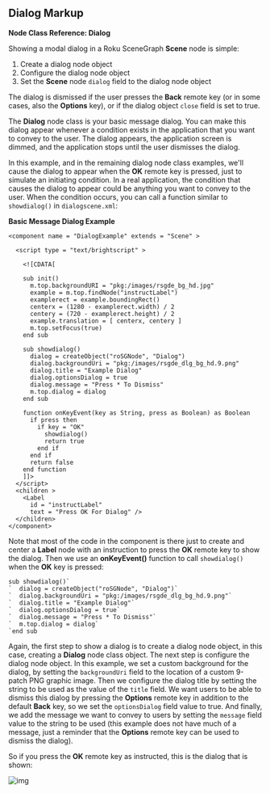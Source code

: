 ## Dialog Markup

**Node Class Reference: Dialog**

Showing a modal dialog in a Roku SceneGraph **Scene** node is simple:

1. Create a dialog node object
2. Configure the dialog node object
3. Set the **Scene** node `dialog` field to the dialog node object

The dialog is dismissed if the user presses the **Back** remote key (or in some cases, also the **Options** key), or if the dialog object `close` field is set to true.

The **Dialog** node class is your basic message dialog. You can make this dialog appear whenever a condition exists in the application that you want to convey to the user. The dialog appears, the application screen is dimmed, and the application stops until the user dismisses the dialog.

In this example, and in the remaining dialog node class examples, we'll cause the dialog to appear when the **OK** remote key is pressed, just to simulate an initiating condition. In a real application, the condition that causes the dialog to appear could be anything you want to convey to the user. When the condition occurs, you can call a function similar to `showdialog()` in `dialogscene.xml`:

**Basic Message Dialog Example**

```
<component name = "DialogExample" extends = "Scene" >
 
  <script type = "text/brightscript" >
 
    <![CDATA[
 
    sub init()
      m.top.backgroundURI = "pkg:/images/rsgde_bg_hd.jpg"
      example = m.top.findNode("instructLabel")
      examplerect = example.boundingRect()
      centerx = (1280 - examplerect.width) / 2
      centery = (720 - examplerect.height) / 2
      example.translation = [ centerx, centery ]
      m.top.setFocus(true)
    end sub
 
    sub showdialog()
      dialog = createObject("roSGNode", "Dialog")
      dialog.backgroundUri = "pkg:/images/rsgde_dlg_bg_hd.9.png"
      dialog.title = "Example Dialog"
      dialog.optionsDialog = true
      dialog.message = "Press * To Dismiss"
      m.top.dialog = dialog
    end sub
 
    function onKeyEvent(key as String, press as Boolean) as Boolean
      if press then
        if key = "OK"
          showdialog()
          return true
        end if
      end if
      return false
    end function
    ]]>
  </script>
  <children >
    <Label
      id = "instructLabel"
      text = "Press OK For Dialog" />
  </children>
</component>
```

Note that most of the code in the component is there just to create and center a **Label** node with an instruction to press the **OK** remote key to show the dialog. Then we use an **onKeyEvent()** function to call `showdialog()` when the **OK** key is pressed:

```
sub showdialog()`
`  dialog = createObject("roSGNode", "Dialog")`
`  dialog.backgroundUri = "pkg:/images/rsgde_dlg_bg_hd.9.png"`
`  dialog.title = "Example Dialog"`
`  dialog.optionsDialog = true`
`  dialog.message = "Press * To Dismiss"`
`  m.top.dialog = dialog`
`end sub
```

Again, the first step to show a dialog is to create a dialog node object, in this case, creating a **Dialog** node class object. The next step is configure the dialog node object. In this example, we set a custom background for the dialog, by setting the `backgroundUri` field to the location of a custom 9-patch PNG graphic image. Then we configure the dialog title by setting the string to be used as the value of the `title` field. We want users to be able to dismiss this dialog by pressing the **Options** remote key in addition to the default **Back** key, so we set the `optionsDialog` field value to true. And finally, we add the message we want to convey to users by setting the `message` field value to the string to be used (this example does not have much of a message, just a reminder that the **Options** remote key can be used to dismiss the dialog).

So if you press the **OK** remote key as instructed, this is the dialog that is shown:

![img](https://sdkdocs.roku.com/download/attachments/4262970/dialogdoc.jpg?version=2&modificationDate=1472838198183&api=v2)